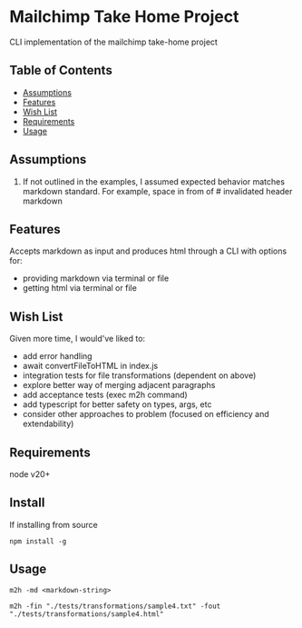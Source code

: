 # Mailchimp Take Home Project

CLI implementation of the mailchimp take-home project

## Table of Contents

- [Assumptions](#assumptions)
- [Features](#features)
- [Wish List](#wish-list)
- [Requirements](#requirements)
- [Usage](#usage)

## Assumptions
1. If not outlined in the examples, I assumed expected behavior matches markdown standard. For example, space in from of # invalidated header markdown

## Features

Accepts markdown as input and produces html through a CLI with options for:
* providing markdown via terminal or file
* getting html via terminal or file

## Wish List
Given more time, I would've liked to:

* add error handling
* await convertFileToHTML in index.js
* integration tests for file transformations (dependent on above)
* explore better way of merging adjacent paragraphs
* add acceptance tests (exec m2h command)
* add typescript for better safety on types, args, etc
* consider other approaches to problem (focused on efficiency and extendability)

## Requirements

node v20+

## Install

If installing from source

`npm install -g`

## Usage

`m2h -md <markdown-string>`

`m2h -fin "./tests/transformations/sample4.txt" -fout "./tests/transformations/sample4.html"`